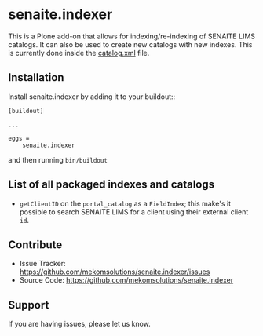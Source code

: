 
senaite.indexer
===============

This is a Plone add-on that allows for indexing/re-indexing of SENAITE LIMS catalogs. It can also be used to create new catalogs with new indexes. This is currently done inside the [catalog.xml](src/senaite/indexer/profiles/default/catalog.xml) file.

Installation
------------

Install senaite.indexer by adding it to your buildout::

    [buildout]

    ...

    eggs =
        senaite.indexer


and then running ``bin/buildout``

List of all packaged indexes and catalogs
-----------------------------------------

* `getClientID` on the `portal_catalog` as a `FieldIndex`; this make's it possible to search SENAITE LIMS for a client using their external client `id`.


Contribute
----------

- Issue Tracker: https://github.com/mekomsolutions/senaite.indexer/issues
- Source Code: https://github.com/mekomsolutions/senaite.indexer


Support
-------

If you are having issues, please let us know.